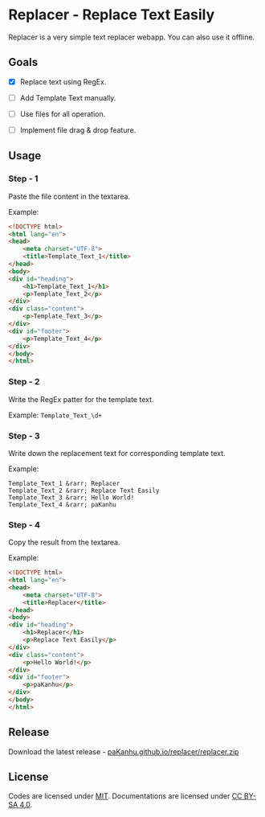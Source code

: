 Replacer - Replace Text Easily
==============================

Replacer is a very simple text replacer webapp. You can also use it offline.


## Goals

- [x] Replace text using RegEx.
- [ ] Add Template Text manually.
- [ ] Use files for all operation.
- [ ] Implement file drag & drop feature.


## Usage

### Step - 1
Paste the file content in the textarea.

Example:
```html
<!DOCTYPE html>
<html lang="en">
<head>
    <meta charset="UTF-8">
    <title>Template_Text_1</title>
</head>
<body>
<div id="heading">
    <h1>Template_Text_1</h1>
    <p>Template_Text_2</p>
</div>
<div class="content">
    <p>Template_Text_3</p>
</div>
<div id="footer">
    <p>Template_Text_4</p>
</div>
</body>
</html>
```

### Step - 2

Write the RegEx patter for the template text.

Example: `Template_Text_\d+`

### Step - 3

Write down the replacement text for corresponding template text.

Example:

    Template_Text_1 &rarr; Replacer
    Template_Text_2 &rarr; Replace Text Easily
    Template_Text_3 &rarr; Hello World!
    Template_Text_4 &rarr; paKanhu


### Step - 4

Copy the result from the textarea.

Example:
```html
<!DOCTYPE html>
<html lang="en">
<head>
    <meta charset="UTF-8">
    <title>Replacer</title>
</head>
<body>
<div id="heading">
    <h1>Replacer</h1>
    <p>Replace Text Easily</p>
</div>
<div class="content">
    <p>Hello World!</p>
</div>
<div id="footer">
    <p>paKanhu</p>
</div>
</body>
</html>
```


## Release

Download the latest release - [paKanhu.github.io/replacer/replacer.zip](https://paKanhu.github.io/replacer/replacer.zip)


## License

Codes are licensed under [MIT](http://opensource.org/licenses/mit-license.html). Documentations are licensed under [CC BY-SA 4.0](http://creativecommons.org/licenses/by-sa/4.0/).
